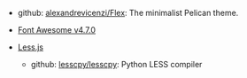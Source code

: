 - github: [alexandrevicenzi/Flex](https://github.com/alexandrevicenzi/Flex): The minimalist Pelican theme.

- [Font Awesome v4.7.0](https://fontawesome.com/v4.7.0/)
- [Less.js](http://lesscss.org/)
  - github: [lesscpy/lesscpy](https://github.com/lesscpy/lesscpy): Python LESS compiler
